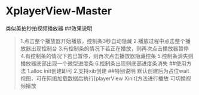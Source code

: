 # XplayerView-Master
类似美拍秒拍视频播放器
##效果说明
>1.点击整个播放器开始播放，控制条3秒自动隐藏
>2.播放过程中点击整个播放器出现控制台
>3.有控制条的情况下若正在播放，则再次点击播放器暂停
>4.有控制条的情况下若已暂停，则再次点击播放器隐藏控条
>5.控制条消失则播放器底部出现一个微型进度条
>6.控制条出现则底部进度条消失
##使用方法
>1.alloc init创建即可
>2.支持xib创建
##特别说明
>默认创建后为占位wait视图，可在网络加载数据后执行[playerView Xinit]方法进行播放
>可切换视频播放
